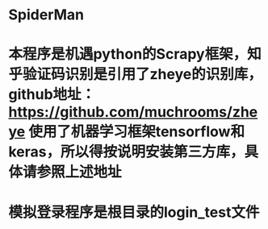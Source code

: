 # SpiderMan
# 本程序是机遇python的Scrapy框架，知乎验证码识别是引用了zheye的识别库，github地址：https://github.com/muchrooms/zheye 使用了机器学习框架tensorflow和keras，所以得按说明安装第三方库，具体请参照上述地址
# 模拟登录程序是根目录的login_test文件

